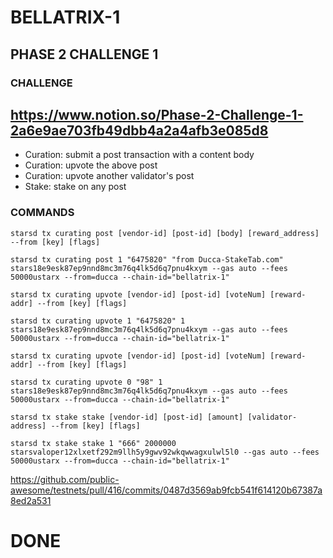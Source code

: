 # BELLATRIX-1
## PHASE 2 CHALLENGE 1

### CHALLENGE 
## https://www.notion.so/Phase-2-Challenge-1-2a6e9ae703fb49dbb4a2a4afb3e085d8

- Curation: submit a post transaction with a content body
- Curation: upvote the above post
- Curation: upvote another validator's post
- Stake: stake on any post

### COMMANDS
```starsd tx curating post [vendor-id] [post-id] [body] [reward_address] --from [key] [flags]```

`starsd tx curating post 1 "6475820" "from Ducca-StakeTab.com" stars18e9esk87ep9nnd8mc3m76q4lk5d6q7pnu4kxym --gas auto --fees 50000ustarx --from=ducca --chain-id="bellatrix-1"`

```starsd tx curating upvote [vendor-id] [post-id] [voteNum] [reward-addr] --from [key] [flags]```

`starsd tx curating upvote 1 "6475820" 1 stars18e9esk87ep9nnd8mc3m76q4lk5d6q7pnu4kxym --gas auto --fees 50000ustarx --from=ducca --chain-id="bellatrix-1"`

```starsd tx curating upvote [vendor-id] [post-id] [voteNum] [reward-addr] --from [key] [flags]```

`starsd tx curating upvote 0 "98" 1 stars18e9esk87ep9nnd8mc3m76q4lk5d6q7pnu4kxym --gas auto --fees 50000ustarx --from=ducca --chain-id="bellatrix-1"`

```starsd tx stake stake [vendor-id] [post-id] [amount] [validator-address] --from [key] [flags]```

`starsd tx stake stake 1 "666" 2000000 starsvaloper12xlxetf292m9llh5y9gwv92wkqwwagxulwl5l0 --gas auto --fees 50000ustarx --from=ducca --chain-id="bellatrix-1"`

https://github.com/public-awesome/testnets/pull/416/commits/0487d3569ab9fcb541f614120b67387a8ed2a531

# DONE